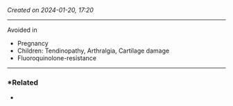 *Created on 2024-01-20, 17:20* 

---
Avoided in
- Pregnancy
- Children: Tendinopathy, Arthralgia, Cartilage damage
- Fluoroquinolone-resistance 

---
### *Related
- 
